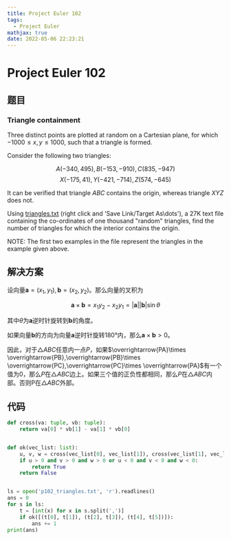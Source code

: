 ```yaml
---
title: Project Euler 102
tags:
  - Project Euler
mathjax: true
date: 2022-05-06 22:23:21
---
```


<escape><!-- more --></escape>
    
# Project Euler 102
## 题目
### Triangle containment


Three distinct points are plotted at random on a Cartesian plane, for which $-1000 \leq x,y\leq  1000$, such that a triangle is formed.

Consider the following two triangles:

$$A(-340,495), B(-153,-910), C(835,-947)$$
$$X(-175,41), Y(-421,-714), Z(574,-645)$$

It can be verified that triangle $ABC$ contains the origin, whereas triangle $XYZ$ does not.

Using [triangles.txt](../resources/p102_triangles.txt) (right click and 'Save Link/Target As\dots'), a 27K text file containing the co-ordinates of one thousand "random" triangles, find the number of triangles for which the interior contains the origin.

NOTE: The first two examples in the file represent the triangles in the example given above.


## 解决方案

设向量$\mathbf{a}=(x_1,y_1),\mathbf{b}=(x_2,y_2)$。那么向量的叉积为

$$\mathbf{a}\times \mathbf{b}=x_1y_2-x_2y_1=|\mathbf{a}||\mathbf{b}|\sin\theta$$

其中$\theta$为$\mathbf{a}$逆时针旋转到$\mathbf{b}$的角度。

如果向量$\mathbf{b}$的方向为向量$\mathbf{a}$逆时针旋转$180°$内，那么$\mathbf{a}\times\mathbf{b}>0$。

因此，对于$\triangle ABC$任意内一点$P$，如果$\overrightarrow{PA}\times \overrightarrow{PB},\overrightarrow{PB}\times \overrightarrow{PC},\overrightarrow{PC}\times \overrightarrow{PA}$有一个值为$0$，那么$P$在$\triangle ABC$边上。如果三个值的正负性都相同，那么$P$在$\triangle ABC$内部。否则P在$\triangle ABC$外部。

## 代码

```py
def cross(va: tuple, vb: tuple):
    return va[0] * vb[1] - va[1] * vb[0]


def ok(vec_list: list):
    u, v, w = cross(vec_list[0], vec_list[1]), cross(vec_list[1], vec_list[2]), cross(vec_list[2], vec_list[0])
    if u > 0 and v > 0 and w > 0 or u < 0 and v < 0 and w < 0:
        return True
    return False


ls = open('p102_triangles.txt', 'r').readlines()
ans = 0
for s in ls:
    t = [int(x) for x in s.split(',')]
    if ok([(t[0], t[1]), (t[2], t[3]), (t[4], t[5])]):
        ans += 1
print(ans)

```